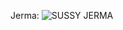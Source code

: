 Jerma:
![SUSSY JERMA](https://static.wikia.nocookie.net/jerma-lore/images/e/e3/JermaSus.jpg/revision/latest?cb=20201206225609)
